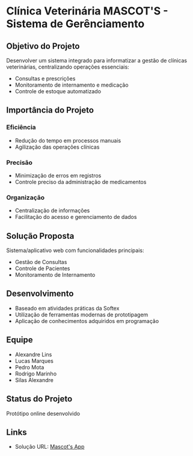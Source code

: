 # Clínica Veterinária MASCOT'S - Sistema de Gerênciamento

## Objetivo do Projeto

Desenvolver um sistema integrado para informatizar a gestão de clínicas veterinárias, centralizando operações essenciais:
- Consultas e prescrições
- Monitoramento de internamento e medicação
- Controle de estoque automatizado

## Importância do Projeto

### Eficiência
- Redução do tempo em processos manuais
- Agilização das operações clínicas

### Precisão
- Minimização de erros em registros
- Controle preciso da administração de medicamentos

### Organização
- Centralização de informações
- Facilitação do acesso e gerenciamento de dados

## Solução Proposta

Sistema/aplicativo web com funcionalidades principais:
- Gestão de Consultas
- Controle de Pacientes
- Monitoramento de Internamento

## Desenvolvimento

- Baseado em atividades práticas da Softex
- Utilização de ferramentas modernas de prototipagem
- Aplicação de conhecimentos adquiridos em programação

## Equipe

- Alexandre Lins
- Lucas Marques
- Pedro Mota
- Rodrigo Marinho
- Silas Alexandre

## Status do Projeto

Protótipo online desenvolvido

## Links

- Solução URL: [Mascot's App](https://mascots-react.vercel.app/)